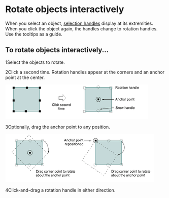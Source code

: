 # Rotate objects interactively

When you select an object, [selection handles](../../glossary/glossary) display at its extremities. When you click the object again, the handles change to rotation handles. Use the tooltips as a guide.

## To rotate objects interactively...

1Select the objects to rotate.

2Click a second time. Rotation handles appear at the corners and an anchor point at the center.

![transform00040.png](assets/transform00040.png)

3Optionally, drag the anchor point to any position.

![transform00043.png](assets/transform00043.png)

4Click-and-drag a rotation handle in either direction.
